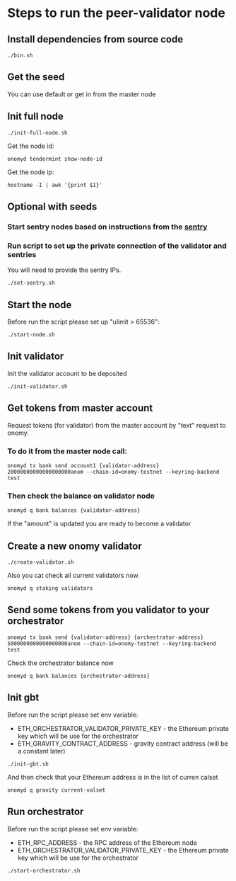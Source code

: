 # Steps to run the peer-validator node

## Install dependencies from source code

```
./bin.sh
```

## Get the seed

You can use default or get in from the master node

## Init full node

```
./init-full-node.sh
```

Get the node id:

```
onomyd tendermint show-node-id
```

Get the node ip:

```
hostname -I | awk '{print $1}'
```

## Optional with seeds

### Start sentry nodes based on instructions from the [sentry](../sentry/readme.md)

### Run script to set up the private connection of the validator and sentries

You will need to provide the sentry IPs.

```
./set-sentry.sh
```

## Start the node

Before run the script please set up "ulimit > 65536":

```
./start-node.sh
```

## Init validator

Init the validator account to be deposited

```
./init-validator.sh
```

## Get tokens from master account

Request tokens (for validator) from the master account by "text" request to onomy.

### To do it from the master node call:

```
onomyd tx bank send account1 {validator-address} 20000000000000000000anom --chain-id=onomy-testnet --keyring-backend test
```

### Then check the balance on validator node

```
onomyd q bank balances {validator-address}
```

If the "amount" is updated you are ready to become a validator

## Create a new onomy validator

```
./create-validator.sh
```

Also you cat check all current validators now.

```
onomyd q staking validators
```

## Send some tokens from you validator to your orchestrator

```
onomyd tx bank send {validator-address} {orchestrator-address} 5000000000000000000anom --chain-id=onomy-testnet --keyring-backend test
```

Check the orchestrator balance now

```
onomyd q bank balances {orchestrator-address}
```

## Init gbt

Before run the script please set env variable:

* ETH_ORCHESTRATOR_VALIDATOR_PRIVATE_KEY - the Ethereum private key which will be use for the orchestrator
* ETH_GRAVITY_CONTRACT_ADDRESS - gravity contract address (will be a constant later)

```
./init-gbt.sh
```

And then check that your Ethereum address is in the list of curren calset

```
onomyd q gravity current-valset
```

## Run orchestrator

Before run the script please set env variable:

* ETH_RPC_ADDRESS - the RPC address of the Ethereum node
* ETH_ORCHESTRATOR_VALIDATOR_PRIVATE_KEY - the Ethereum private key which will be use for the orchestrator

```
./start-orchestrator.sh
```